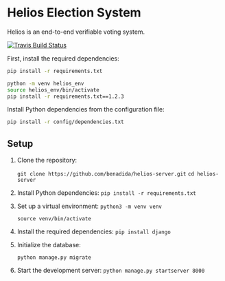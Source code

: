 # Helios Election System

Helios is an end-to-end verifiable voting system.

[
![Travis Build Status](https://travis-ci.org/benadida/helios-server.svg?branch=master)
](https://travis-ci.org/benadida/helios-server)




First, install the required dependencies:


```bash
pip install -r requirements.txt

python -m venv helios_env
source helios_env/bin/activate
pip install -r requirements.txt==1.2.3

```

Install Python dependencies from the configuration file:

```bash
pip install -r config/dependencies.txt

```



## Setup





1.  Clone the repository:

    `git clone https://github.com/benadida/helios-server.git`
    `cd helios-server`

2.  Install Python dependencies:
    `pip install -r requirements.txt`

3.  Set up a virtual environment:
    `python3 -m venv venv`

    `source venv/bin/activate`
4.  Install the required dependencies:
    `pip install django`
5.  Initialize the database:

    `python manage.py migrate`

5.  Start the development server:
    `python manage.py startserver 8000`

